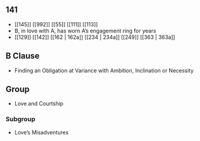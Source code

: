 ## 141
- [[145]] [[992]] [[55]] [[111]] [[113]] 
- B, in love with A, has worn A’s engagement ring for years
- [[129]] [[142]] [[162 | 162a]] [[234 | 234a]] [[249]] [[363 | 363a]] 

## B Clause
- Finding an Obligation at Variance with Ambition, Inclination or Necessity

## Group
- Love and Courtship

### Subgroup
- Love’s Misadventures

